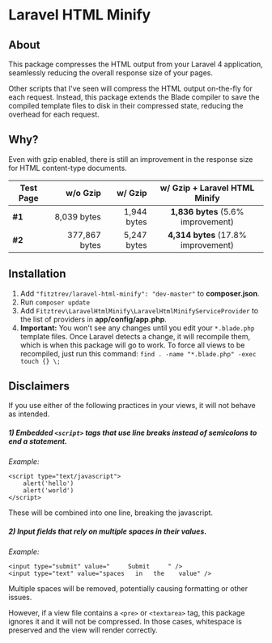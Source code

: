 # Laravel HTML Minify

## About

This package compresses the HTML output from your Laravel 4 application, seamlessly reducing the overall response size of your pages.

Other scripts that I've seen will compress the HTML output on-the-fly for each request. Instead, this package extends the Blade compiler to save the compiled template files to disk in their compressed state, reducing the overhead for each request.

## Why?

Even with gzip enabled, there is still an improvement in the response size for HTML content-type documents.

Test Page | w/o Gzip | w/ Gzip | w/ Gzip + Laravel HTML Minify
--- | ---: | ---: | :---:
**#1** | 8,039 bytes | 1,944 bytes | **1,836 bytes** (5.6% improvement)
**#2** | 377,867 bytes | 5,247 bytes | **4,314 bytes** (17.8% improvement)

## Installation

1. Add `"fitztrev/laravel-html-minify": "dev-master"` to **composer.json**.
2. Run `composer update`
3. Add `Fitztrev\LaravelHtmlMinify\LaravelHtmlMinifyServiceProvider` to the list of providers in **app/config/app.php**.
4. **Important:** You won't see any changes until you edit your `*.blade.php` template files. Once Laravel detects a change, it will recompile them, which is when this package will go to work. To force all views to be recompiled, just run this command: `find . -name "*.blade.php" -exec touch {} \;`

## Disclaimers

If you use either of the following practices in your views, it will not behave as intended.

##### 1) Embedded `<script>` tags that use line breaks instead of semicolons to end a statement.

*Example:*

	<script type="text/javascript">
		alert('hello')
		alert('world')
	</script>

These will be combined into one line, breaking the javascript.

##### 2) Input fields that rely on multiple spaces in their values.

*Example:*

	<input type="submit" value="     Submit     " />
	<input type="text" value="spaces   in   the    value" />

Multiple spaces will be removed, potentially causing formatting or other issues.

However, if a view file contains a `<pre>` or `<textarea>` tag, this package ignores it and it will not be compressed. In those cases, whitespace is preserved and the view will render correctly.